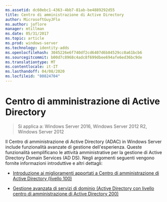 ```yaml
---
ms.assetid: dc60ebc1-4363-4bb7-81ab-be4889292d55
title: Centro di amministrazione di Active Directory
author: MicrosoftGuyJFlo
ms.author: joflore
manager: mtillman
ms.date: 05/31/2017
ms.topic: article
ms.prod: windows-server
ms.technology: identity-adds
ms.openlocfilehash: 3045226e6f740df2cd6407d6b84529cc0a61bcb6
ms.sourcegitcommit: b00d7c8968c4adc8f699dbee694afe6ed36bc9de
ms.translationtype: MT
ms.contentlocale: it-IT
ms.lasthandoff: 04/08/2020
ms.locfileid: "80824704"
---
```

# <a name="active-directory-administrative-center"></a>Centro di amministrazione di Active Directory

>Si applica a: Windows Server 2016, Windows Server 2012 R2, Windows Server 2012

Il Centro di amministrazione di Active Directory (ADAC) in Windows Server include funzionalità avanzate di gestione dell'esperienza. Queste funzionalità semplificano le attività amministrative per la gestione di Active Directory Domain Services (AD DS). Negli argomenti seguenti vengono fornite informazioni introduttive e altri dettagli:  
  
-   [Introduzione ai miglioramenti apportati a Centro di amministrazione di Active Directory &#40;livello 100&#41;](../../../ad-ds/get-started/adac/Introduction-to-Active-Directory-Administrative-Center-Enhancements--Level-100-.md)  
  
-   [Gestione avanzata di servizi di dominio &#40;Active Directory con livello centro di amministrazione di Active Directory 200&#41;](../../../ad-ds/get-started/adac/Advanced-AD-DS-Management-Using-Active-Directory-Administrative-Center--Level-200-.md)  
  


